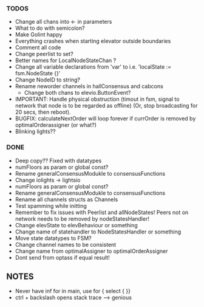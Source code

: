 ### TODOS
- Change all chans into <- in parameters
- What to do with semicolon?
- Make Golint happy
- Everything crashes when starting elevator outside boundaries
- Comment all code
- Change peerlist to set?
- Better names for LocalNodeStateChan ?
- Change all variable declarations from 'var' to i.e. 'localState := fsm.NodeState {}'
- Change NodeID to string?
- Rename neworder channels in hallConsensus and cabcons
	- Change both chans to elevio.ButtonEvent?
- IMPORTANT: Handle physical obstruction (timout in fsm, signal to network that node is to be regarded as offline) (Or, stop broadcasting for 20 secs, then reboot).
- BUGFIX: calculateNextOrder will loop forever if currOrder is removed by optimalOrderassigner (or what?)
- Blinking lights??

### DONE
- Deep copy?? Fixed with datatypes
- numFloors as param or global const?
- Rename generalConsensusModukle to consensusFunctions
- Change iolights -> lightsio
- numFloors as param or global const?
- Rename generalConsensusModukle to consensusFunctions
- Rename all channels structs as Channels
- Test spamming while initting
- Remember to fix issues with Peerlist and allNodeStates! Peers not on network needs to be removed by nodeStatesHandler!
- Change elevState to elevBehaviour or something
- Change name of statehandler to NodeStatesHandler or something
- Move state datatypes to FSM?
- Change channel names to be consistent
- Change name from optimalAssigner to optimalOrderAssigner
- Dont send from optass if equal result!

## NOTES
- Never have inf for in main, use for { select { }}
- ctrl + backslash opens stack trace --> genious
